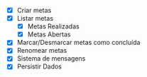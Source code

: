 - [x] Criar metas
- [x] Listar metas
    - [x] Metas Realizadas
    - [x] Metas Abertas
- [x] Marcar/Desmarcar metas como concluída
- [x] Renomear metas
- [x] Sistema de mensagens
- [x] Persistir Dados
